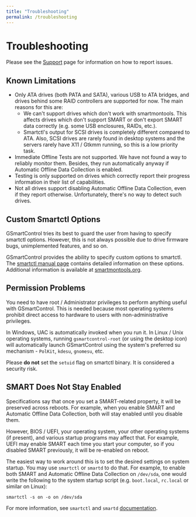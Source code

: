 ```yaml
---
title: "Troubleshooting"
permalink: /troubleshooting
---
```


# Troubleshooting

Please see the [Support](support.md) page for information on how to report issues. 


## Known Limitations

- Only ATA drives (both PATA and SATA), various USB to ATA bridges,
and drives behind some RAID controllers are supported for now.
The main reasons for this are:
  - We can't support drives which don't work with smartmontools.
  This affects drives which don't support SMART or don't export SMART data
  correctly (e.g. some USB enclosures, RAIDs, etc.).
  - Smartctl's output for SCSI drives is completely different compared to ATA.
  Also, SCSI drives are rarely found in desktop systems and the servers rarely
  have X11 / Gtkmm running, so this is a low priority task.
- Immediate Offline Tests are not supported. We have not found a way to reliably
monitor them. Besides, they run automatically anyway if Automatic Offline
Data Collection is enabled.
- Testing is only supported on drives which correctly report their progress
information in their list of capabilities.
- Not all drives support disabling Automatic Offline Data Collection, even
if they report otherwise. Unfortunately, there's no way to detect such drives.


## Custom Smartctl Options
GSmartControl tries its best to guard the user from having to specify smartctl options.
However, this is not always possible due to drive firmware bugs, unimplemented
features, and so on.

GSmartControl provides the ability to specify custom options to smartctl. The
[smartctl manual page](https://www.smartmontools.org/browser/trunk/smartmontools/smartctl.8.in)
contains detailed information on these options. Additional information is available
at [smartmontools.org](https://smartmontools.org).


## Permission Problems
You need to have root / Administrator privileges to perform anything useful with GSmartControl.
This is needed because most operating systems prohibit direct access to
hardware to users with non-administrative privileges.

In Windows, UAC is automatically invoked when you run it. In Linux / Unix operating
systems, running `gsmartcontrol-root` (or using the desktop icon) will
automatically launch GSmartControl using the system's preferred su
mechanism - `PolKit`, `kdesu`, `gnomesu`, etc.

Please **do not** set the `setuid` flag on smartctl binary. It is considered
a security risk.


## SMART Does Not Stay Enabled
Specifications say that once you set a SMART-related property, it will 
be preserved across reboots. For example, when you enable SMART and 
Automatic Offline Data Collection, both will stay enabled until you disable them.

However, BIOS / UEFI, your operating system, your other operating systems
(if present), and various startup programs may affect that. For example,
UEFI may enable SMART each time you start your computer, so if you 
disabled SMART previously, it will be re-enabled on reboot.

The easiest way to work around this is to set the desired settings on
system startup. You may use `smartctl` or `smartd` to do that. For example,
to enable both SMART and Automatic Offline Data Collection on `/dev/sda`,
one would write the following to the system startup script (e.g. `boot.local`,
`rc.local` or similar on Linux):
```
smartctl -s on -o on /dev/sda
```
For more information, see `smartctl` and `smartd` [documentation](https://smartmontools.org).
